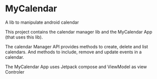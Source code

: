 # MyCalendar
A lib to manipulate android calendar

This project contains the calendar manager lib and the MyCalendar App (that uses this lib).

The calendar Manager API provides methods to create, delete and list calendars. And methods to include, remove and update events in a calendar.

The MyCalendar App uses Jetpack compose and ViewModel as view Controler
